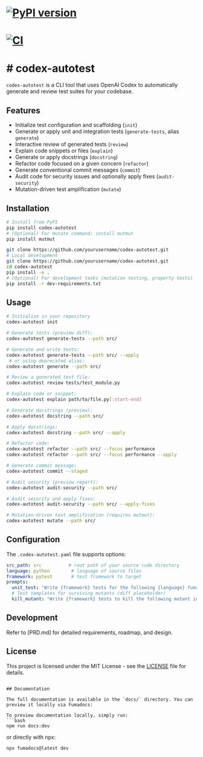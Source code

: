 # [![PyPI version](https://img.shields.io/pypi/v/codex-autotest.svg)](https://pypi.org/project/codex-autotest)
# [![CI](https://github.com/your_org/codex-autotest/actions/workflows/ci.yml/badge.svg)](https://github.com/your_org/codex-autotest/actions/workflows/ci.yml)
#
# # codex-autotest

`codex-autotest` is a CLI tool that uses OpenAI Codex to automatically generate and review test suites for your codebase.

## Features
* Initialize test configuration and scaffolding (`init`)
* Generate or apply unit and integration tests (`generate-tests`, alias `generate`)
* Interactive review of generated tests (`review`)
* Explain code snippets or files (`explain`)
* Generate or apply docstrings (`docstring`)
* Refactor code focused on a given concern (`refactor`)
* Generate conventional commit messages (`commit`)
* Audit code for security issues and optionally apply fixes (`audit-security`)
* Mutation-driven test amplification (`mutate`)

## Installation
```sh
# Install from PyPI
pip install codex-autotest
# (Optional) For mutate command: install mutmut
pip install mutmut

git clone https://github.com/yourusername/codex-autotest.git
# Local development
git clone https://github.com/yourusername/codex-autotest.git
cd codex-autotest
pip install -e .
# (Optional) For development tasks (mutation testing, property tests)
pip install -r dev-requirements.txt
```

## Usage
```sh
# Initialize in your repository
codex-autotest init

# Generate tests (preview diff):
codex-autotest generate-tests --path src/

# Generate and write tests:
codex-autotest generate-tests --path src/ --apply
 # or using deprecated alias:
codex-autotest generate --path src/

# Review a generated test file:
codex-autotest review tests/test_module.py

# Explain code or snippet:
codex-autotest explain path/to/file.py[:start-end]

# Generate docstrings (preview):
codex-autotest docstring --path src/

# Apply docstrings:
codex-autotest docstring --path src/ --apply

# Refactor code:
codex-autotest refactor --path src/ --focus performance
codex-autotest refactor --path src/ --focus performance --apply

# Generate commit message:
codex-autotest commit --staged

# Audit security (preview report):
codex-autotest audit-security --path src/

# Audit security and apply fixes:
codex-autotest audit-security --path src/ --apply-fixes

# Mutation-driven test amplification (requires mutmut):
codex-autotest mutate --path src/
``` 

## Configuration
The `.codex-autotest.yaml` file supports options:
```yaml
src_path: src          # root path of your source code directory
language: python        # language of source files
framework: pytest       # test framework to target
prompts:
  unit_test: "Write {framework} tests for the following {language} function, including edge cases:\n{code}"
  # Test templates for surviving mutants (diff placeholder)
  kill_mutant: "Write {framework} tests to kill the following mutant in {language} code:\n{diff}"
```

## Development
Refer to [PRD.md] for detailed requirements, roadmap, and design.

## License
This project is licensed under the MIT License - see the [LICENSE](LICENSE) file for details.
```

## Documentation

The full documentation is available in the `docs/` directory. You can preview it locally via Fumadocs:

To preview documentation locally, simply run:
```bash
npm run docs:dev
```
or directly with npx:
```bash
npx fumadocs@latest dev
```
